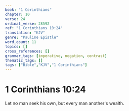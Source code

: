 ```yaml
---
book: "1 Corinthians"
chapter: 10
verse: 24
ordinal_verse: 28592
ref: "1 Corinthians 10:24"
translation: "KJV"
genre: "Pauline Epistle"
word_count: 11
topics: []
cross_references: []
grammar_tags: [imperative, negation, contrast]
thematic_tags: []
tags: ["Bible","KJV","1 Corinthians"]
---
```


# 1 Corinthians 10:24

Let no man seek his own, but every man another's wealth.
